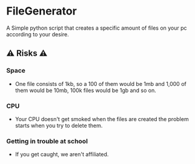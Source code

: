 # FileGenerator
A Simple python script that creates a specific amount of files on your pc according to your desire.

## ⚠️ Risks ⚠️
### Space
- One file consists of 1kb, so a 100 of them would be 1mb and 1,000 of them would be 10mb, 100k files would be 1gb and so on.

### CPU
- Your CPU doesn't get smoked when the files are created the problem starts when you try to delete them.

### Getting in trouble at school
- If you get caught, we aren't affiliated.
